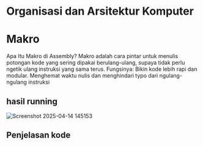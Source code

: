 # Organisasi dan Arsitektur Komputer
# Makro
Apa Itu Makro di Assembly?
Makro adalah cara pintar untuk menulis potongan kode yang sering dipakai berulang-ulang, supaya tidak perlu ngetik ulang instruksi yang sama terus.
  Fungsinya:
Bikin kode lebih rapi dan modular.
Menghemat waktu nulis dan menghindari typo dari ngulang-ngulang instruksi

## hasil running
![Screenshot 2025-04-14 145153](https://github.com/user-attachments/assets/c8910fe7-d012-49a2-93af-b131c5b1f2ea)


## Penjelasan kode




